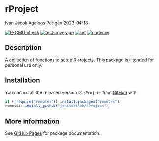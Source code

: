 rProject
================
Ivan Jacob Agaloos Pesigan
2023-04-18

<!-- README.md is generated from README.Rmd. Please edit that file -->
<!-- badges: start -->

[![R-CMD-check](https://github.com/jeksterslab/rProject/workflows/R-CMD-check/badge.svg)](https://github.com/jeksterslab/rProject/actions)
[![test-coverage](https://github.com/jeksterslab/rProject/actions/workflows/test-coverage.yaml/badge.svg)](https://github.com/jeksterslab/rProject/actions/workflows/test-coverage.yaml)
[![lint](https://github.com/jeksterslab/rProject/actions/workflows/lint.yaml/badge.svg)](https://github.com/jeksterslab/rProject/actions/workflows/lint.yaml)
[![codecov](https://codecov.io/gh/jeksterslab/rProject/branch/main/graph/badge.svg)](https://codecov.io/gh/jeksterslab/rProject)
<!-- badges: end -->

## Description

A collection of functions to setup R projects. This package is intended
for personal use only.

## Installation

You can install the released version of `rProject` from
[GitHub](https://github.com/jeksterslab/rProject) with:

``` r
if (!require("remotes")) install.packages("remotes")
remotes::install_github("jeksterslab/rProject")
```

## More Information

See [GitHub Pages](https://jeksterslab.github.io/rProject/index.html)
for package documentation.
